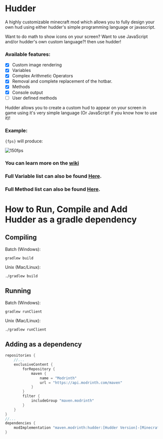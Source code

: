 # Hudder

A highly customizable minecraft mod which allows you to fully design your own hud using either hudder's simple programming language or javascript.

Want to do math to show icons on your screen? Want to use JavaScript and/or hudder's own custom language?! then use hudder!

### Available features:
- [x] Custom image rendering
- [x] Variables
- [x] Complex Arithmetic Operators
- [x] Removal and complete replacement of the hotbar.
- [x] Methods
- [x] Console output
- [ ] User defined methods

Hudder allows you to create a custom hud to appear on your screen in game using it's very simple language (Or JavaScript if you know how to use it)!



### Example:


`{fps}` will produce:

![150fps](https://cdn.modrinth.com/data/cached_images/e94855b58a39e5ef6c293f2a1d2c2eedfd6545ca.png)

### You can learn more on the [wiki](https://ngspace.github.io/wiki/)

### Full Variable list can also be found [Here](https://ngspace.github.io/wiki/varlist).
### Full Method list can also be found [Here](https://ngspace.github.io/wiki/methodlist).


# How to Run, Compile and Add Hudder as a gradle dependency

## Compiling
Batch (Windows):
```batchfile
gradlew build
```

Unix (Mac/Linux):
```shell
./gradlew build
```


## Running
Batch (Windows):
```batchfile
gradlew runClient
```

Unix (Mac/Linux):
```shell
./gradlew runClient
```

## Adding as a dependency

```gradle
repositories {
	//...
	exclusiveContent {
		forRepository {
			maven {
				name = "Modrinth"
				url = "https://api.modrinth.com/maven"
			}
		}
		filter {
			includeGroup "maven.modrinth"
		}
	}
}
//...
dependencies {
	modImplementation "maven.modrinth:hudder:[Hudder Version]-[Minecraft version]"
}
```
